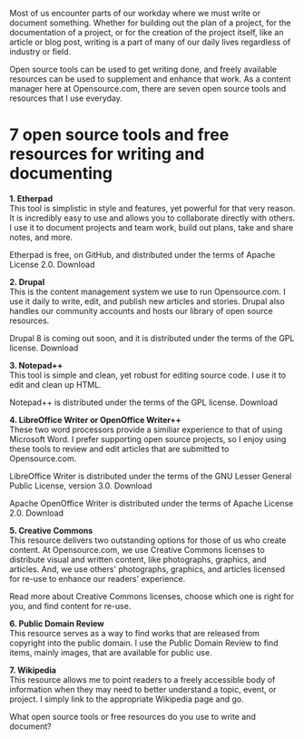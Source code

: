 Most of us encounter parts of our workday where we must write or document something. Whether for building out the plan of a project, for the documentation of a project, or for the creation of the project itself, like an article or blog post, writing is a part of many of our daily lives regardless of industry or field.

Open source tools can be used to get writing done, and freely available resources can be used to supplement and enhance that work. As a content manager here at Opensource.com, there are seven open source tools and resources that I use everyday.

7 open source tools and free resources for writing and documenting
======
**1. Etherpad**  
This tool is simplistic in style and features, yet powerful for that very reason. It is incredibly easy to use and allows you to collaborate directly with others. I use it to document projects and team work, build out plans, take and share notes, and more.  

Etherpad is free, on GitHub, and distributed under the terms of Apache License 2.0. Download  

**2. Drupal**   
This is the content management system we use to run Opensource.com. I use it daily to write, edit, and publish new articles and stories. Drupal also handles our community accounts and hosts our library of open source resources.  

Drupal 8 is coming out soon, and it is distributed under the terms of the GPL license. Download   

**3. Notepad++**  
This tool is simple and clean, yet robust for editing source code. I use it to edit and clean up HTML.  

Notepad++ is distributed under the terms of the GPL license. Download  

**4. LibreOffice Writer or OpenOffice Writer++**  
These two word processors provide a similiar experience to that of using Microsoft Word. I prefer supporting open source projects, so I enjoy using these tools to review and edit articles that are submitted to Opensource.com.  

LibreOffice Writer is distributed under the terms of the GNU Lesser General Public License, version 3.0. Download  

Apache OpenOffice Writer is distributed under the terms of Apache License 2.0. Download  

**5. Creative Commons**  
This resource delivers two outstanding options for those of us who create content. At Opensource.com, we use Creative Commons licenses to distribute visual and written content, like photographs, graphics, and articles. And, we use others' photographs, graphics, and articles licensed for re-use to enhance our readers' experience.  

Read more about Creative Commons licenses, choose which one is right for you, and find content for re-use.  

**6. Public Domain Review**  
This resource serves as a way to find works that are released from copyright into the public domain. I use the Public Domain Review to find items, mainly images, that are available for public use.  

**7. Wikipedia**  
This resource allows me to point readers to a freely accessible body of information when they may need to better understand a topic, event, or project. I simply link to the appropriate Wikipedia page and go.  

What open source tools or free resources do you use to write and document?  
